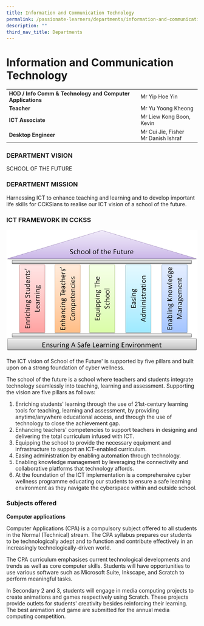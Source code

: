 ```yaml
---
title: Information and Communication Technology
permalink: /passionate-learners/departments/information-and-communication-technology/
description: ""
third_nav_title: Departments
---
```

# **Information and Communication Technology**

|  	|  	|
|---	|---	|
| **HOD / Info Comm & Technology and Computer Applications** 	| Mr Yip Hoe Yin 	|
| **Teacher** 	| Mr Yu Yoong Kheong 	|
| **ICT Associate** 	| Mr Liew Kong Boon, Kevin 	|
| **Desktop Engineer** 	| Mr Cui Jie, Fisher<br>Mr Danish Ishraf 	|

### DEPARTMENT VISION

SCHOOL OF THE FUTURE

### DEPARTMENT MISSION

Harnessing ICT to enhance teaching and learning and to develop important life skills for CCKSians to realise our ICT vision of a school of the future.

### ICT FRAMEWORK IN CCKSS

![](/images/ICT%20Framework.png)

The ICT vision of School of the Future' is supported by five pillars and built upon on a strong foundation of cyber wellness.

The school of the future is a school where teachers and students integrate technology seamlessly into teaching, learning and assessment. Supporting the vision are five pillars as follows:

1.  Enriching students' learning through the use of 21st-century learning tools for teaching, learning and assessment, by providing anytime/anywhere educational access, and through the use of technology to close the achievement gap.
2.  Enhancing teachers' competencies to support teachers in designing and delivering the total curriculum infused with ICT.
3.  Equipping the school to provide the necessary equipment and infrastructure to support an ICT\-enabled curriculum.
4.  Easing administration by enabling automation through technology.
5.  Enabling knowledge management by leveraging the connectivity and collaborative platforms that technology affords.
6.  At the foundation of the ICT implementation is a comprehensive cyber wellness programme educating our students to ensure a safe learning environment as they navigate the cyberspace within and outside school.

  

### Subjects offered

**Computer applications**

Computer Applications (CPA) is a compulsory subject offered to all students in the Normal (Technical) stream. The CPA syllabus prepares our students to be technologically adept and to function and contribute effectively in an increasingly technologically-driven world.

The CPA curriculum emphasises current technological developments and trends as well as core computer skills. Students will have opportunities to use various software such as Microsoft Suite, Inkscape, and Scratch to perform meaningful tasks.

In Secondary 2 and 3, students will engage in media computing projects to create animations and games respectively using Scratch. These projects provide outlets for students' creativity besides reinforcing their learning. The best animation and game are submitted for the annual media computing competition.